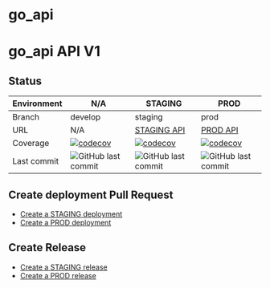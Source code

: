 # go_api

# go_api API V1

## Status

| Environment | N/A | STAGING | PROD |
| --- | --- | --- | --- |
| Branch | develop | staging | prod |
| URL | N/A | [STAGING API](https:/baietiiRai.com/api)| [PROD API](https://app.baietiiRai.com/api) |
| Coverage | [![codecov](https://codecov.io/gh/AlexandruC0909/spring-api/branch/develop/graph/badge.svg?token=55LRRUW8WC)](https://codecov.io/gh/AlexandruC0909/spring-api) | [![codecov](https://codecov.io/gh/AlexandruC0909/spring-api/branch/develop/graph/badge.svg?token=55LRRUW8WC)](https://codecov.io/gh/AlexandruC0909/spring-api) | [![codecov](https://codecov.io/gh/AlexandruC0909/spring-api/branch/develop/graph/badge.svg?token=55LRRUW8WC)](https://codecov.io/gh/AlexandruC0909/spring-api) |
|Last commit|<img alt="GitHub last commit" src="https://img.shields.io/github/last-commit/AlexandruC0909/spring-api"> | <img alt="GitHub last commit" src="https://img.shields.io/github/last-commit/AlexandruC0909/spring-api"> | <img alt="GitHub last commit" src="https://img.shields.io/github/last-commit/AlexandruC0909/spring-api">|


## Create deployment Pull Request

- [Create a STAGING deployment](https://github.com/AlexandruC0909/go_api/compare/staging...develop?quick_pull=1&title=Deploy+to+STAGING+vX.X.X-staging.X&labels=deployment)
- [Create a PROD deployment](https://github.com/AlexandruC0909/go_api/compare/prod...staging?quick_pull=1&title=Deploy+to+PROD+vX.X.X&labels=deployment)

## Create Release

- [Create a STAGING release](https://github.com/AlexandruC0909/go_api/releases/new?tag=vX.X.X-staging.X&target=staging&title=Deploy+vX.X.X-staging.X+into+STAGING&body=%23%23+:wrench:+Technical+issues:%0A%0A%23%23+:bulb:+Functional+issues:%0A%0AMerge+commit%3A&prerelease=1)
- [Create a PROD release](https://github.com/AlexandruC0909/go_api/releases/new?tag=vX.X.X&target=master&title=Deploy+vX.X.X+into+PROD&body=%23%23+:wrench:+Technical+issues:%0A%0A%23%23+:bulb:+Functional+issues:%0A%0AMerge+commit%3A&prerelease=0)
